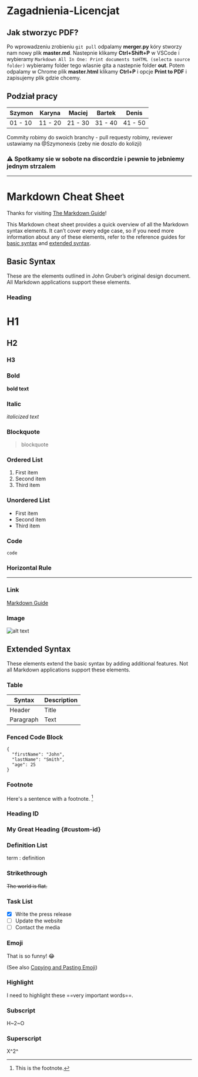 # Zagadnienia-Licencjat

## Jak stworzyc PDF?

Po wprowadzeniu zrobieniu ```git pull``` odpalamy **merger.py** kóry stworzy nam nowy plik **master.md**. Nastepnie klikamy **Ctrl+Shift+P** w VSCode i wybieramy
```Markdown All In One: Print documents toHTML (selecta source folder)``` wybieramy folder tego wlasnie gita a nastepnie folder **out**. Potem odpalamy w Chrome plik **master.html** klikamy **Ctrl+P** i opcje **Print to PDF** i zapisujemy plik gdzie chcemy.

## Podział pracy

|Szymon|Karyna|Maciej|Bartek|Denis|
|---|---|---|---|---|
|01 - 10|11 - 20|21 - 30|31 - 40|41 - 50|

Commity robimy do swoich branchy - pull requesty robimy, reviewer ustawiamy na @Szymonexis (zeby nie doszlo do kolizji)
### :warning: Spotkamy sie w sobote na discordzie i pewnie to jebniemy jednym strzalem

<hr />

# Markdown Cheat Sheet

Thanks for visiting [The Markdown Guide](https://www.markdownguide.org)!

This Markdown cheat sheet provides a quick overview of all the Markdown syntax elements. It can’t cover every edge case, so if you need more information about any of these elements, refer to the reference guides for [basic syntax](https://www.markdownguide.org/basic-syntax) and [extended syntax](https://www.markdownguide.org/extended-syntax).

## Basic Syntax

These are the elements outlined in John Gruber’s original design document. All Markdown applications support these elements.

### Heading

# H1
## H2
### H3

### Bold

**bold text**

### Italic

*italicized text*

### Blockquote

> blockquote

### Ordered List

1. First item
2. Second item
3. Third item

### Unordered List

- First item
- Second item
- Third item

### Code

`code`

### Horizontal Rule

---

### Link

[Markdown Guide](https://www.markdownguide.org)

### Image

![alt text](https://www.markdownguide.org/assets/images/tux.png)

## Extended Syntax

These elements extend the basic syntax by adding additional features. Not all Markdown applications support these elements.

### Table

| Syntax | Description |
| ----------- | ----------- |
| Header | Title |
| Paragraph | Text |

### Fenced Code Block

```
{
  "firstName": "John",
  "lastName": "Smith",
  "age": 25
}
```

### Footnote

Here's a sentence with a footnote. [^1]

[^1]: This is the footnote.

### Heading ID

### My Great Heading {#custom-id}

### Definition List

term
: definition

### Strikethrough

~~The world is flat.~~

### Task List

- [x] Write the press release
- [ ] Update the website
- [ ] Contact the media

### Emoji

That is so funny! :joy:

(See also [Copying and Pasting Emoji](https://www.markdownguide.org/extended-syntax/#copying-and-pasting-emoji))

### Highlight

I need to highlight these ==very important words==.

### Subscript

H~2~O

### Superscript

X^2^
